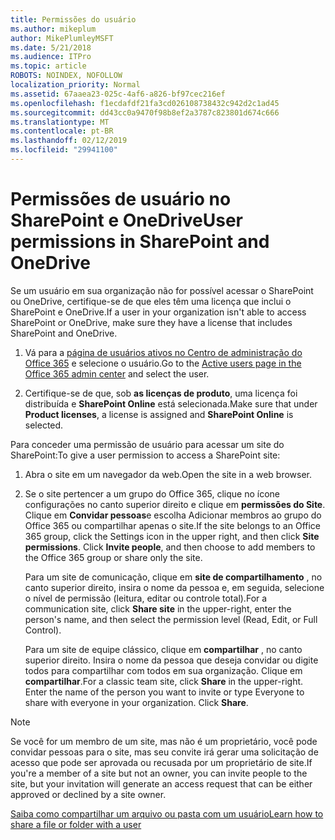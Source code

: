 ```yaml
---
title: Permissões do usuário
ms.author: mikeplum
author: MikePlumleyMSFT
ms.date: 5/21/2018
ms.audience: ITPro
ms.topic: article
ROBOTS: NOINDEX, NOFOLLOW
localization_priority: Normal
ms.assetid: 67aaea23-025c-4af6-a826-bf97cec216ef
ms.openlocfilehash: f1ecdafdf21fa3cd026108738432c942d2c1ad45
ms.sourcegitcommit: dd43cc0a9470f98b8ef2a3787c823801d674c666
ms.translationtype: MT
ms.contentlocale: pt-BR
ms.lasthandoff: 02/12/2019
ms.locfileid: "29941100"
---
```

# <a name="user-permissions-in-sharepoint-and-onedrive"></a><span data-ttu-id="e7f0c-102">Permissões de usuário no SharePoint e OneDrive</span><span class="sxs-lookup"><span data-stu-id="e7f0c-102">User permissions in SharePoint and OneDrive</span></span>

<span data-ttu-id="e7f0c-103">Se um usuário em sua organização não for possível acessar o SharePoint ou OneDrive, certifique-se de que eles têm uma licença que inclui o SharePoint e OneDrive.</span><span class="sxs-lookup"><span data-stu-id="e7f0c-103">If a user in your organization isn't able to access SharePoint or OneDrive, make sure they have a license that includes SharePoint and OneDrive.</span></span> 
  
1. <span data-ttu-id="e7f0c-104">Vá para a [página de usuários ativos no Centro de administração do Office 365](https://portal.office.com/adminportal/home#/users) e selecione o usuário.</span><span class="sxs-lookup"><span data-stu-id="e7f0c-104">Go to the [Active users page in the Office 365 admin center](https://portal.office.com/adminportal/home#/users) and select the user.</span></span> 
    
2. <span data-ttu-id="e7f0c-105">Certifique-se de que, sob **as licenças de produto**, uma licença foi distribuída e **SharePoint Online** está selecionada.</span><span class="sxs-lookup"><span data-stu-id="e7f0c-105">Make sure that under **Product licenses**, a license is assigned and **SharePoint Online** is selected.</span></span> 
    
 <span data-ttu-id="e7f0c-106">Para conceder uma permissão de usuário para acessar um site do SharePoint:</span><span class="sxs-lookup"><span data-stu-id="e7f0c-106">To give a user permission to access a SharePoint site:</span></span> 
  
1. <span data-ttu-id="e7f0c-107">Abra o site em um navegador da web.</span><span class="sxs-lookup"><span data-stu-id="e7f0c-107">Open the site in a web browser.</span></span>
    
2. <span data-ttu-id="e7f0c-p101">Se o site pertencer a um grupo do Office 365, clique no ícone configurações no canto superior direito e clique em **permissões do Site**. Clique em **Convidar pessoas**e escolha Adicionar membros ao grupo do Office 365 ou compartilhar apenas o site.</span><span class="sxs-lookup"><span data-stu-id="e7f0c-p101">If the site belongs to an Office 365 group, click the Settings icon in the upper right, and then click **Site permissions**. Click **Invite people**, and then choose to add members to the Office 365 group or share only the site.</span></span> 
    
    <span data-ttu-id="e7f0c-110">Para um site de comunicação, clique em **site de compartilhamento** , no canto superior direito, insira o nome da pessoa e, em seguida, selecione o nível de permissão (leitura, editar ou controle total).</span><span class="sxs-lookup"><span data-stu-id="e7f0c-110">For a communication site, click **Share site** in the upper-right, enter the person's name, and then select the permission level (Read, Edit, or Full Control).</span></span> 
    
    <span data-ttu-id="e7f0c-p102">Para um site de equipe clássico, clique em **compartilhar** , no canto superior direito. Insira o nome da pessoa que deseja convidar ou digite todos para compartilhar com todos em sua organização. Clique em **compartilhar**.</span><span class="sxs-lookup"><span data-stu-id="e7f0c-p102">For a classic team site, click **Share** in the upper-right. Enter the name of the person you want to invite or type Everyone to share with everyone in your organization. Click **Share**.</span></span>
    
> [!NOTE]
> <span data-ttu-id="e7f0c-114">Se você for um membro de um site, mas não é um proprietário, você pode convidar pessoas para o site, mas seu convite irá gerar uma solicitação de acesso que pode ser aprovada ou recusada por um proprietário de site.</span><span class="sxs-lookup"><span data-stu-id="e7f0c-114">If you're a member of a site but not an owner, you can invite people to the site, but your invitation will generate an access request that can be either approved or declined by a site owner.</span></span> 
  
[<span data-ttu-id="e7f0c-115">Saiba como compartilhar um arquivo ou pasta com um usuário</span><span class="sxs-lookup"><span data-stu-id="e7f0c-115">Learn how to share a file or folder with a user</span></span>](https://go.microsoft.com/fwlink/?linkid=533408)
  

